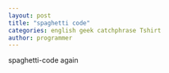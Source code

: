 ```yaml
---
layout: post
title: "spaghetti code"
categories: english geek catchphrase Tshirt
author: programmer
---
```

spaghetti-code again
